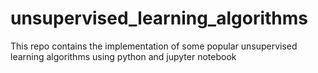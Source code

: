 # unsupervised_learning_algorithms
This repo contains the implementation of some popular unsupervised learning algorithms using python and jupyter notebook
